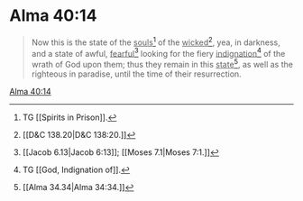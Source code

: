 # Alma 40:14

> Now this is the state of the <u>souls</u>[^a] of the <u>wicked</u>[^b], yea, in darkness, and a state of awful, <u>fearful</u>[^c] looking for the fiery <u>indignation</u>[^d] of the wrath of God upon them; thus they remain in this <u>state</u>[^e], as well as the righteous in paradise, until the time of their resurrection.

[Alma 40:14](https://www.churchofjesuschrist.org/study/scriptures/bofm/alma/40?lang=eng&id=p14#p14)


[^a]: TG [[Spirits in Prison]].
[^b]: [[D&C 138.20|D&C 138:20.]]
[^c]: [[Jacob 6.13|Jacob 6:13]]; [[Moses 7.1|Moses 7:1.]]
[^d]: TG [[God, Indignation of]].
[^e]: [[Alma 34.34|Alma 34:34.]]
